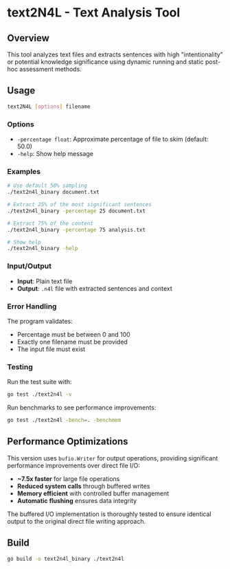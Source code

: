 # text2N4L - Text Analysis Tool

## Overview

This tool analyzes text files and extracts sentences with high "intentionality" or potential knowledge significance using dynamic running and static post-hoc assessment methods.

## Usage

```bash
text2N4L [options] filename
```

### Options

- `-percentage float`: Approximate percentage of file to skim (default: 50.0)
- `-help`: Show help message

### Examples

```bash
# Use default 50% sampling
./text2n4l_binary document.txt

# Extract 25% of the most significant sentences
./text2n4l_binary -percentage 25 document.txt

# Extract 75% of the content
./text2n4l_binary -percentage 75 analysis.txt

# Show help
./text2n4l_binary -help
```

### Input/Output

- **Input**: Plain text file
- **Output**: `.n4l` file with extracted sentences and context

### Error Handling

The program validates:

- Percentage must be between 0 and 100
- Exactly one filename must be provided
- The input file must exist

### Testing

Run the test suite with:

```bash
go test ./text2n4l -v
```

Run benchmarks to see performance improvements:

```bash
go test ./text2n4l -bench=. -benchmem
```

## Performance Optimizations

This version uses `bufio.Writer` for output operations, providing significant performance improvements over direct file I/O:

- **~7.5x faster** for large file operations
- **Reduced system calls** through buffered writes
- **Memory efficient** with controlled buffer management
- **Automatic flushing** ensures data integrity

The buffered I/O implementation is thoroughly tested to ensure identical output to the original direct file writing approach.

## Build

```bash
go build -o text2n4l_binary ./text2n4l
```
